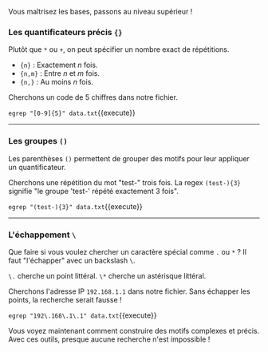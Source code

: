 Vous maîtrisez les bases, passons au niveau supérieur !

### Les quantificateurs précis `{}`

Plutôt que `*` ou `+`, on peut spécifier un nombre exact de répétitions.
- `{n}` : Exactement *n* fois.
- `{n,m}` : Entre *n* et *m* fois.
- `{n,}` : Au moins *n* fois.

Cherchons un code de 5 chiffres dans notre fichier.

`egrep "[0-9]{5}" data.txt`{{execute}}

---

### Les groupes `()`

Les parenthèses `()` permettent de grouper des motifs pour leur appliquer un quantificateur.

Cherchons une répétition du mot "test-" trois fois. La regex `(test-){3}` signifie "le groupe 'test-' répété exactement 3 fois".

`egrep "(test-){3}" data.txt`{{execute}}

---

### L'échappement `\`

Que faire si vous voulez chercher un caractère spécial comme `.` ou `*` ? Il faut "l'échapper" avec un backslash `\`.

`\.` cherche un point littéral.
`\*` cherche un astérisque littéral.

Cherchons l'adresse IP `192.168.1.1` dans notre fichier. Sans échapper les points, la recherche serait fausse !

`egrep "192\.168\.1\.1" data.txt`{{execute}}

Vous voyez maintenant comment construire des motifs complexes et précis. Avec ces outils, presque aucune recherche n'est impossible !